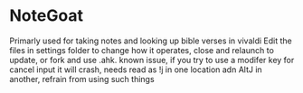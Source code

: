 # NoteGoat
Primarly used for taking notes and looking up bible verses in vivaldi
Edit the files in settings folder to change how it operates, close and relaunch to update, or fork and use .ahk.
known issue, if you try to use a modifer key for cancel input it will crash, needs read as !j in one location adn AltJ in another, refrain from using such things
